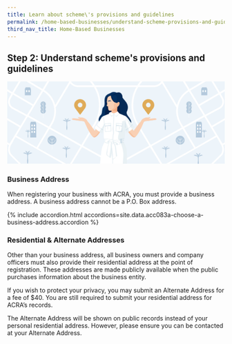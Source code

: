```yaml
---
title: Learn about scheme\'s provisions and guidelines
permalink: /home-based-businesses/understand-scheme-provisions-and-guidelines/
third_nav_title: Home-Based Businesses
---
```


## Step 2: Understand scheme's provisions and guidelines

![Choose Biz Address](/images/start/StartSJ_BusinessAddress.jpg)

### Business Address

When registering your business with ACRA, you must provide a business address. A business address cannot be a P.O. Box address.

{% include accordion.html accordions=site.data.acc083a-choose-a-business-address.accordion %}

### Residential & Alternate Addresses

Other than your business address, all business owners and company officers must also provide their residential address at the point of registration. These addresses are made publicly available when the public purchases information about the business entity.

If you wish to protect your privacy, you may submit an Alternate Address for a fee of $40. You are still required to submit your residential address for ACRA’s records.

The Alternate Address will be shown on public records instead of your personal residential address. However, please ensure you can be contacted at your Alternate Address.
